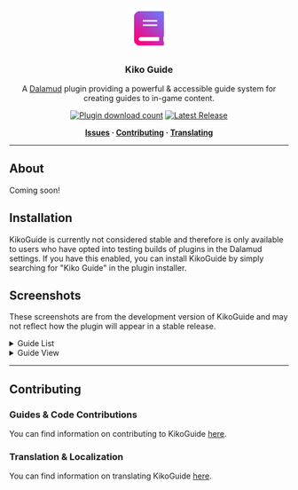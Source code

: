 <div align="center">

<img src="./.assets/icons/icon.png" alt="Kiko Guide Logo" width="15%">
  
### Kiko Guide

A [Dalamud](https://github.com/goatcorp/Dalamud) plugin providing a powerful & accessible guide system for creating guides to in-game content. 

[![Plugin download count](https://img.shields.io/endpoint?url=https://vz32sgcoal.execute-api.us-east-1.amazonaws.com/KikoGuide&color=blue&label=Plugin%20Downloads)](https://github.com/BitsOfAByte/KikoGuide) 
[![Latest Release](https://img.shields.io/github/v/release/BitsOfAByte/KikoGuide?color=blue&label=Latest%20Release)](https://github.com/BitsOfAByte/KikoGuide/releases/latest)


**[Issues](https://github.com/BitsOfAByte/KikoGuide/issues) · [Contributing](https://github.com/BitsOfAByte/KikoGuide/blob/main/CONTRIBUTING.md) · [Translating](https://github.com/BitsOfAByte/KikoGuide/blob/main/TRANSLATING.md)**
  
</div>

---

## About

Coming soon!

## Installation

KikoGuide is currently not considered stable and therefore is only available to users who have opted into testing builds of plugins in the Dalamud settings. If you have this enabled, you can install KikoGuide by simply searching for "Kiko Guide" in the plugin installer.

## Screenshots

These screenshots are from the development version of KikoGuide and may not reflect how the plugin will appear in a stable release.

<!-- Dropdowns -->

<details>
<summary>Guide List</summary>
<img src="./.assets/screenshots/image1.png" alt="Kiko Guide Screenshot 1">
</details>

<details>
<summary>Guide View</summary>
<img src="./.assets/screenshots/image2.png" alt="Kiko Guide Screenshot 2">
</details>

---

## Contributing

### Guides & Code Contributions

You can find information on contributing to KikoGuide [here](./CONTRIBUTING.md).

### Translation & Localization

You can find information on translating KikoGuide [here](./TRANSLATING.md).